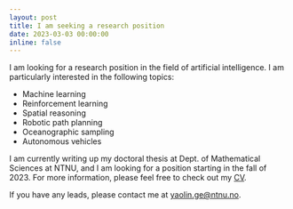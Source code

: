 ```yaml
---
layout: post
title: I am seeking a research position
date: 2023-03-03 00:00:00
inline: false
---
```


I am looking for a research position in the field of artificial intelligence. I am particularly interested in the following topics:
- Machine learning
- Reinforcement learning
- Spatial reasoning
- Robotic path planning
- Oceanographic sampling
- Autonomous vehicles

I am currently writing up my doctoral thesis at Dept. of Mathematical Sciences at NTNU, and I am looking for a position starting in the fall of 2023. For more information, please feel free to check out my [CV](/assets/pdf/CV_Yaolin.pdf).

If you have any leads, please contact me at yaolin.ge@ntnu.no.

